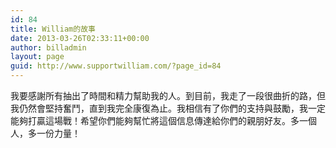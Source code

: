 ```yaml
---
id: 84
title: William的故事
date: 2013-03-26T02:33:11+00:00
author: billadmin
layout: page
guid: http://www.supportwilliam.com/?page_id=84
---
```

我要感謝所有抽出了時間和精力幫助我的人。到目前，我走了一段很曲折的路，但我仍然會堅持奮鬥，直到我完全康復為止。我相信有了你們的支持與鼓勵，我一定能夠打贏這場戰！希望你們能夠幫忙將這個信息傳達給你們的親朋好友。多一個人，多一份力量！